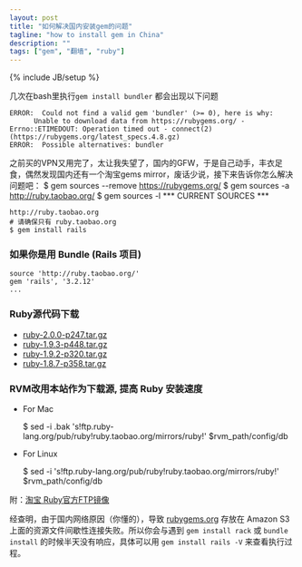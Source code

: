 ```yaml
---
layout: post
title: "如何解决国内安装gem的问题"
tagline: "how to install gem in China"
description: ""
tags: ["gem", "翻墙", "ruby"]
---
```

{% include JB/setup %}

几次在bash里执行`gem install bundler` 都会出现以下问题

	ERROR:  Could not find a valid gem 'bundler' (>= 0), here is why:
          Unable to download data from https://rubygems.org/ - Errno::ETIMEDOUT: Operation timed out - connect(2) (https://rubygems.org/latest_specs.4.8.gz)
	ERROR:  Possible alternatives: bundler

之前买的VPN又用完了，太让我失望了，国内的GFW，于是自己动手，丰衣足食，偶然发现国内还有一个淘宝gems mirror，废话少说，接下来告诉你怎么解决问题吧：
	$ gem sources --remove https://rubygems.org/
	$ gem sources -a http://ruby.taobao.org/
	$ gem sources -l
	*** CURRENT SOURCES ***

	http://ruby.taobao.org
	# 请确保只有 ruby.taobao.org
	$ gem install rails

### 如果你是用 Bundle (Rails 项目)
	source 'http://ruby.taobao.org/'
	gem 'rails', '3.2.12'
	...

### Ruby源代码下载

 *	[ruby-2.0.0-p247.tar.gz](http://ruby.taobao.org/mirrors/ruby/2.0/ruby-2.0.0-p247.tar.gz)
 *	[ruby-1.9.3-p448.tar.gz](http://ruby.taobao.org/mirrors/ruby/1.9/ruby-1.9.3-p448.tar.gz)
 *	[ruby-1.9.2-p320.tar.gz](http://ruby.taobao.org/mirrors/ruby/1.9/ruby-1.9.2-p320.tar.gz)
 *	[ruby-1.8.7-p358.tar.gz](http://ruby.taobao.org/mirrors/ruby/1.8/ruby-1.8.7-p358.tar.gz)

### RVM改用本站作为下载源, 提高 Ruby 安装速度

 *	For Mac

	$ sed -i .bak 's!ftp.ruby-lang.org/pub/ruby!ruby.taobao.org/mirrors/ruby!' $rvm_path/config/db

 *	For Linux
 
	$ sed -i 's!ftp.ruby-lang.org/pub/ruby!ruby.taobao.org/mirrors/ruby!' $rvm_path/config/db

附：[淘宝 Ruby官方FTP镜像](http://ruby.taobao.org/mirrors/ruby)

经查明，由于国内网络原因（你懂的），导致 [rubygems.org](http://rubygems.org/) 存放在 Amazon S3 上面的资源文件间歇性连接失败。所以你会与遇到 `gem install rack` 或 `bundle install` 的时候半天没有响应，具体可以用 `gem install rails -V` 来查看执行过程。
